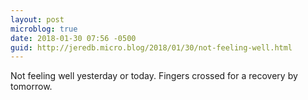 ```yaml
---
layout: post
microblog: true
date: 2018-01-30 07:56 -0500
guid: http://jeredb.micro.blog/2018/01/30/not-feeling-well.html
---
```

Not feeling well yesterday or today. Fingers crossed for a recovery by tomorrow.
